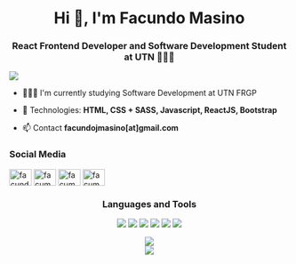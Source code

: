 <h1 align="center">Hi 👋, I'm Facundo Masino</h1>
<h3 align="center">React Frontend Developer and Software Development Student at UTN 👨🏼‍🎓</h3>

![](https://komarev.com/ghpvc/?username=facumasino&color=dc143c)

- 👨🏼‍🎓 I'm currently studying Software Development at UTN FRGP 

- 🌱 Technologies: **HTML, CSS + SASS, Javascript, ReactJS, Bootstrap**

- 📫 Contact **facundojmasino[at]gmail.com**

<h3 align="left">Social Media</h3>
<p align="left">
<a href="https://linkedin.com/in/facundomasino" target="blank"><img align="center" src="https://raw.githubusercontent.com/rahuldkjain/github-profile-readme-generator/master/src/images/icons/Social/linked-in-alt.svg" alt="facundomasino" height="30" width="40" /></a>
<a href="https://fb.com/facumasino" target="blank"><img align="center" src="https://raw.githubusercontent.com/rahuldkjain/github-profile-readme-generator/master/src/images/icons/Social/facebook.svg" alt="facumasino" height="30" width="40" /></a>
<a href="https://instagram.com/facumasino" target="blank"><img align="center" src="https://raw.githubusercontent.com/rahuldkjain/github-profile-readme-generator/master/src/images/icons/Social/instagram.svg" alt="facumasino" height="30" width="40" /></a>
<a href="https://www.youtube.com/c/facumasino" target="blank"><img align="center" src="https://raw.githubusercontent.com/rahuldkjain/github-profile-readme-generator/master/src/images/icons/Social/youtube.svg" alt="facumasino" height="30" width="40" /></a>
</p>

<h3 align="center">Languages and Tools</h3>
<p align="center">
  <img src="https://img.shields.io/badge/CSS3-214CE5"/>
  <img src="https://img.shields.io/badge/SASS-BF4080"/>
  <img src="https://img.shields.io/badge/JavaScript-F7E018"/>
  <img src="https://img.shields.io/badge/TypeScript-3178C6"/>
  <img src="https://img.shields.io/badge/ReactJS-087EA4"/>
  <img src="https://img.shields.io/badge/MySQL-2782B6"/>
</p>
<p align="center">
  <img src="https://github-readme-stats.vercel.app/api?username=facumasino&show_icons=true&theme=github_dark"/>
  <br/>
  <img src="https://github-readme-stats.vercel.app/api/top-langs/?username=facumasino&layout=compact&theme=github_dark"/>
</p>
